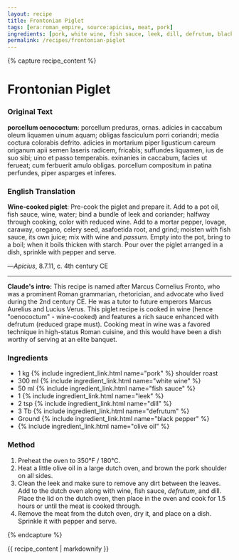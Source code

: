 ```yaml
---
layout: recipe
title: Frontonian Piglet
tags: [era:roman_empire, source:apicius, meat, pork]
ingredients: [pork, white wine, fish sauce, leek, dill, defrutum, black pepper, olive oil]
permalink: /recipes/frontonian-piglet
---
```


{% capture recipe_content %}
# Frontonian Piglet

### Original Text
**porcellum oenococtum**: porcellum preduras, ornas. adicies in caccabum oleum liquamen uinum aquam; obligas fasciculum porri coriandri; media coctura colorabis defrito. adicies in mortarium piper ligusticum careum origanum apii semen laseris radicem, fricabis; suffundes liquamen, ius de suo sibi; uino et passo temperabis. exinanies in caccabum, facies ut ferueat; cum ferbuerit amulo obligas. porcellum compositum in patina perfundes, piper asparges et inferes.

### English Translation
**Wine-cooked piglet**: Pre-cook the piglet and prepare it. Add to a pot oil, fish sauce, wine, water; bind a bundle of leek and coriander; halfway through cooking, color with reduced wine. Add to a mortar pepper, lovage, caraway, oregano, celery seed, asafoetida root, and grind; moisten with fish sauce, its own juice; mix with wine and *passum*. Empty into the pot, bring to a boil; when it boils thicken with starch. Pour over the piglet arranged in a dish, sprinkle with pepper and serve.

—*Apicius*, 8.7.11, c. 4th century CE

___

**Claude's intro:** This recipe is named after Marcus Cornelius Fronto, who was a prominent Roman grammarian, rhetorician, and advocate who lived during the 2nd century CE. He was a tutor to future emperors Marcus Aurelius and Lucius Verus. This piglet recipe is cooked in wine (hence "oenococtum" - wine-cooked) and features a rich sauce enhanced with defrutum (reduced grape must). Cooking meat in wine was a favored technique in high-status Roman cuisine, and this would have been a dish worthy of serving at an elite banquet.

### Ingredients
- 1 kg {% include ingredient_link.html name="pork" %} shoulder roast
- 300 ml {% include ingredient_link.html name="white wine" %}
- 50 ml {% include ingredient_link.html name="fish sauce" %}
- 1 {% include ingredient_link.html name="leek" %}
- 2 tsp {% include ingredient_link.html name="dill" %}
- 3 Tb {% include ingredient_link.html name="defrutum" %}
- Ground {% include ingredient_link.html name="black pepper" %}
- {% include ingredient_link.html name="olive oil" %}

### Method
1. Preheat the oven to 350°F / 180°C.
2. Heat a little olive oil in a large dutch oven, and brown the pork shoulder on all sides.
3. Clean the leek and make sure to remove any dirt between the leaves. Add to the dutch oven along with wine, fish sauce, *defrutum*, and dill. Place the lid on the dutch oven, then place in the oven and cook for 1.5 hours or until the meat is cooked through.
4. Remove the meat from the dutch oven, dry it, and place on a dish. Sprinkle it with pepper and serve.

{% endcapture %}

{{ recipe_content | markdownify }}